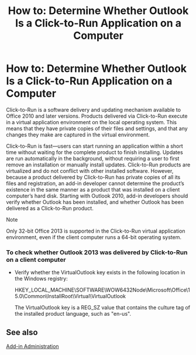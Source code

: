 ﻿---
title: 'How to: Determine Whether Outlook Is a Click-to-Run Application on a Computer'
TOCTitle: 'How to: Determine Whether Outlook Is a Click-to-Run Application on a Computer'
ms:assetid: 1b8573be-8ea8-4973-869d-87fda57ce525
ms:mtpsurl: https://msdn.microsoft.com/en-us/library/Ff522355(v=office.15)
ms:contentKeyID: 55119804
ms.date: 07/24/2014
mtps_version: v=office.15
---

# How to: Determine Whether Outlook Is a Click-to-Run Application on a Computer

Click-to-Run is a software delivery and updating mechanism available to Office 2010 and later versions. Products delivered via Click-to-Run execute in a virtual application environment on the local operating system. This means that they have private copies of their files and settings, and that any changes they make are captured in the virtual environment.

Click-to-Run is fast—users can start running an application within a short time without waiting for the complete product to finish installing. Updates are run automatically in the background, without requiring a user to first remove an installation or manually install updates. Click-to-Run products are virtualized and do not conflict with other installed software. However, because a product delivered by Click-to-Run has private copies of all its files and registration, an add-in developer cannot determine the product’s existence in the same manner as a product that was installed on a client computer’s hard disk. Starting with Outlook 2010, add-in developers should verify whether Outlook has been installed, and whether Outlook has been delivered as a Click-to-Run product.


> [!NOTE]
> <P>Only 32-bit Office 2013 is supported in the Click-to-Run virtual application environment, even if the client computer runs a 64-bit operating system.</P>



### To check whether Outlook 2013 was delivered by Click-to-Run on a client computer

  - Verify whether the VirtualOutlook key exists in the following location in the Windows registry:
    
    HKEY\_LOCAL\_MACHINE\\SOFTWARE\\WOW6432Node\\Microsoft\\Office\\15.0\\Common\\InstallRoot\\Virtual\\VirtualOutlook
    
    The VirtualOutlook key is a REG\_SZ value that contains the culture tag of the installed product language, such as "en-us".

## See also



[Add-in Administration](add-in-administration.md)

